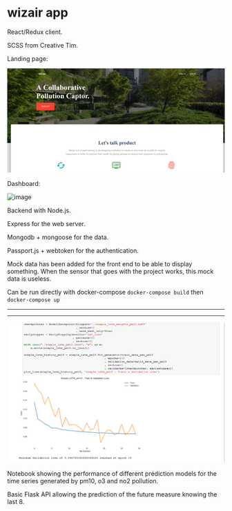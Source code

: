 # wizair app

React/Redux client.

SCSS from Creative Tim.

Landing page:

![Alt text](/img/LandingPage.png?raw=true "Optional Title")


Dashboard:

![image](https://user-images.githubusercontent.com/34556770/135856190-1ed26fb0-0428-434e-88a5-13d5d5c97d02.png)




Backend with Node.js. 


Express for the web server.


Mongodb + mongoose for the data.


Passport.js + webtoken for the authentication.


Mock data has been added for the front end to be able to display something. When the sensor that goes with the project works, this mock data is useless.

Can be run directly with docker-compose `docker-compose build` then `docker-compose up`




******************************************************************************************************************************************************************************

******************************************************************************************************************************************************************************

![Alt text](/img/notebook.PNG?raw=true "Optional Title")

Notebook showing the performance of different prediction models for the time series generated by pm10, o3 and no2 pollution.

Basic Flask API allowing the prediction of the future measure knowing the last 8.
